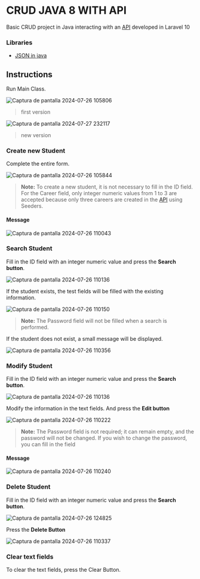 # CRUD JAVA 8 WITH API

Basic CRUD project in Java interacting with an [API](https://github.com/HLBrandon/my-first-api "API") developed in Laravel 10

### Libraries

- [JSON in java](https://mvnrepository.com/artifact/org.json/json "JSON in java")

## Instructions

Run Main Class.

![Captura de pantalla 2024-07-26 105806](https://github.com/user-attachments/assets/12f71b00-6b91-4e44-8709-7d08057c6bea)

> first version

![Captura de pantalla 2024-07-27 232117](https://github.com/user-attachments/assets/37d233a6-e3eb-4aab-bef8-66ac498f98e8)

> new version

### Create new Student

Complete the entire form.

![Captura de pantalla 2024-07-26 105844](https://github.com/user-attachments/assets/514e81c2-9f78-4598-b8cc-2829b1e12852)

> **Note:** To create a new student, it is not necessary to fill in the ID field. For the Career field, only integer numeric values from 1 to 3 are accepted because only three careers are created in the [API](https://github.com/HLBrandon/my-first-api "API") using Seeders.

#### Message

![Captura de pantalla 2024-07-26 110043](https://github.com/user-attachments/assets/65269c2d-7ac7-4b14-81cc-cde51ba306db)

### Search Student

Fill in the ID field with an integer numeric value and press the **Search button**.

![Captura de pantalla 2024-07-26 110136](https://github.com/user-attachments/assets/6cf6ab52-009f-4cb2-a9f0-b26669958803)

If the student exists, the test fields will be filled with the existing information.

![Captura de pantalla 2024-07-26 110150](https://github.com/user-attachments/assets/ff623639-6537-4fc8-8166-105141c3f8b0)

> **Note:** The Password field will not be filled when a search is performed.

If the student does not exist, a small message will be displayed.

![Captura de pantalla 2024-07-26 110356](https://github.com/user-attachments/assets/ed094897-b0c1-4052-8179-a7a90d9b769a)

### Modify Student

Fill in the ID field with an integer numeric value and press the **Search button**.

![Captura de pantalla 2024-07-26 110136](https://github.com/user-attachments/assets/6cf6ab52-009f-4cb2-a9f0-b26669958803)

Modify the information in the text fields. And press the **Edit button**

![Captura de pantalla 2024-07-26 110222](https://github.com/user-attachments/assets/f3d78d70-96d9-465d-97b5-62a181f1e65b)

> **Note:** The Password field is not required; it can remain empty, and the password will not be changed. If you wish to change the password, you can fill in the field

#### Message

![Captura de pantalla 2024-07-26 110240](https://github.com/user-attachments/assets/4b5439de-ca85-467b-80a4-e483a40b25af)

### Delete Student

Fill in the ID field with an integer numeric value and press the **Search button**.

![Captura de pantalla 2024-07-26 124825](https://github.com/user-attachments/assets/a3f7523f-893b-4239-b6d6-9023bfa23085)

Press the **Delete Button**

![Captura de pantalla 2024-07-26 110337](https://github.com/user-attachments/assets/04eb526d-888a-434d-8789-8bc4a285c1d4)

### Clear text fields

To clear the text fields, press the Clear Button.
